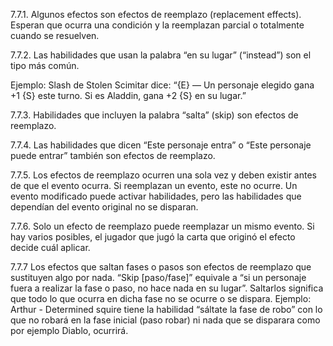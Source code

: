 7.7.1. Algunos efectos son efectos de reemplazo (replacement effects). Esperan que ocurra una condición y la reemplazan parcial o totalmente cuando se resuelven.

7.7.2. Las habilidades que usan la palabra “en su lugar” (“instead”) son el tipo más común.

Ejemplo: Slash de Stolen Scimitar dice: “{E} — Un personaje elegido gana +1 {S} este turno. Si es Aladdin, gana +2 {S} en su lugar.”

7.7.3. Habilidades que incluyen la palabra “salta” (skip) son efectos de reemplazo.

7.7.4. Las habilidades que dicen “Este personaje entra” o “Este personaje puede entrar” también son efectos de reemplazo.

7.7.5. Los efectos de reemplazo ocurren una sola vez y deben existir antes de que el evento ocurra. Si reemplazan un evento, este no ocurre. Un evento modificado puede activar habilidades, pero las habilidades que dependían del evento original no se disparan.

7.7.6. Solo un efecto de reemplazo puede reemplazar un mismo evento. Si hay varios posibles, el jugador que jugó la carta que originó el efecto decide cuál aplicar.

7.7.7 Los efectos que saltan fases o pasos son efectos de reemplazo que sustituyen algo por nada. “Skip [paso/fase]” equivale a “si un personaje fuera a realizar la fase o paso, no hace nada en su lugar”. Saltarlos significa que todo lo que ocurra en dicha fase no se ocurre o se dispara. Ejemplo: Arthur - Determined squire tiene la habilidad “sáltate la fase de robo” con lo que no robará en la fase inicial (paso robar) ni nada que se disparara como por ejemplo Diablo, ocurrirá.
